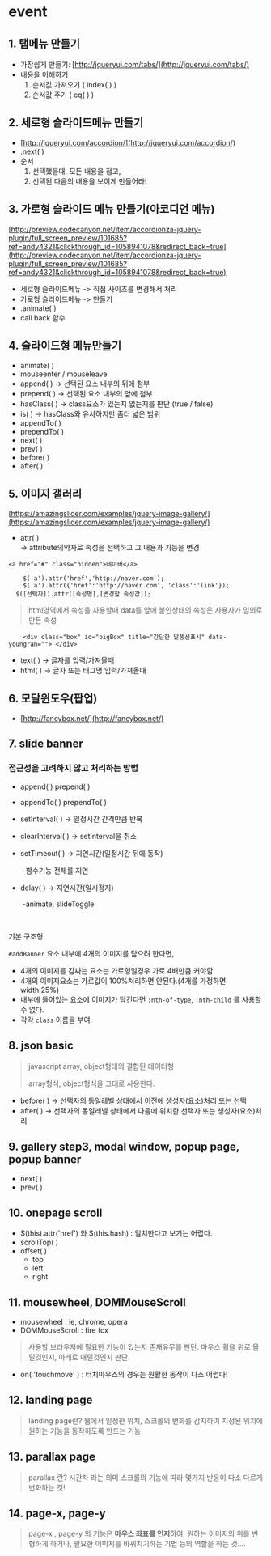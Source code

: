 # event

## 1. 탭메뉴 만들기

- 가장쉽게 만들기: [http://jqueryui.com/tabs/](http://jqueryui.com/tabs/)
- 내용을 이해하기
  1. 순서값 가져오기 (    index( )    )
  2. 순서값 주기 (    eq( )    )

## 2. 세로형 슬라이드메뉴 만들기

- [http://jqueryui.com/accordion/](http://jqueryui.com/accordion/)
- .next( )
- 순서
  1. 선택했을때, 모든 내용을 접고,
  2. 선택된 다음의 내용을 보이게 만들어라!

## 3. 가로형 슬라이드 메뉴 만들기(아코디언 메뉴)

[http://preview.codecanyon.net/item/accordionza-jquery-plugin/full_screen_preview/101685?ref=andy4321&clickthrough_id=1058941078&redirect_back=true](http://preview.codecanyon.net/item/accordionza-jquery-plugin/full_screen_preview/101685?ref=andy4321&clickthrough_id=1058941078&redirect_back=true)

- 세로형 슬라이드메뉴      -> 직접 사이즈를 변경해서 처리
- 가로형 슬라이드메뉴      -> 만들기
- .animate( )
- call back 함수

## 4. 슬라이드형 메뉴만들기

- animate( )
- mouseenter / mouseleave
- append( )         -> 선택된 요소 내부의 뒤에 첨부
- prepend( )       -> 선택된 요소 내부의 앞에 첨부
- hasClass( )       -> class요소가 있는지 없는지를 판단 (true / false)
- is( )                    -> hasClass와 유사하지만 좀더 넓은 범위
- appendTo( )
- prependTo( )
- next( )
- prev( )
- before( )
- after( )

## 5. 이미지 갤러리

[https://amazingslider.com/examples/jquery-image-gallery/](https://amazingslider.com/examples/jquery-image-gallery/)

- attr( )   
  -> attribute의약자로 속성을 선택하고 그 내용과 기능을 변경

```
<a href="#" class="hidden">네이버</a>

	$('a').attr('href','http://naver.com');
	$('a').attr({'href':'http://naver.com', 'class':'link'});
  $([선택자]).attr([속성명],[변경할 속성값]);
```

> html영역에서 속성을 사용할때 data를 앞에 붙인상태의 속성은 사용자가 임의로 만든 속성

```
	<div class="box" id="bigBox" title="간단한 말풍선표시" data-youngran=""> </div>
```

- text( )         -> 글자를 입력/가져올때
- html( )         -> 글자 또는 태그명 입력/가져올때

## 6. 모달윈도우(팝업)

- [http://fancybox.net/](http://fancybox.net/)

## 7. slide banner

### 접근성을 고려하지 않고 처리하는 방법

- append( )         prepend( )

- appendTo( )     prependTo( )

- setInterval( )         -> 일정시간 간격만큼 반복

- clearInterval( )      -> setInterval을 취소

- setTimeout( )        -> 지연시간(일정시간 뒤에 동작)  

  ​                                    -함수기능 전체를 지연

- delay( )                   -> 지연시간(일시정지)  

  ​                                    -animate, slideToggle

  ​

기본 구조형

`#addBanner` 요소 내부에 4개의 이미지를 담으려 한다면,

- 4개의 이미지를 감싸는 요소는 가로형일경우 가로 4배만큼 커야함
- 4개의 이미지요소는 가로값이 100%처리하면 안된다.(4개를 가정하면 width:25%)
- 내부에 들어있는 요소에 이미지가 담긴다면 `:nth-of-type`, `:nth-child` 를 사용할 수 없다.
- 각각 `class` 이름을 부여.

## 8. json basic

> javascript array, object형태의 결합된 데이터형
>
> array형식, object형식을 그대로 사용한다.



- before( )	 	-> 선택자의 동일레벨 상태에서 이전에 생성자(요소)처리  또는 선택
- after( )            -> 선택자의 동일레벨 상태에서 다음에 위치한 선택자 또는 생성자(요소)처리



## 9. gallery step3, modal window, popup page, popup banner

- next( )
- prev( )



## 10. onepage scroll

- $(this).attr('href') 와
  $(this.hash)
  : 일치한다고 보기는 어렵다.
- scrollTop( )
- offset( )
  - top
  - left
  - right




## 11. mousewheel, DOMMouseScroll

- mousewheel : ie, chrome, opera
- DOMMouseScroll : fire fox

> 사용할 브라우저에 필요한 기능이 있는지 존재유무를 판단.
> 마우스 휠을 위로 올릴것인지, 아래로 내릴것인지 판단.

- on( 'touchmove' )  : 터치마우스의 경우는 원활한 동작이 다소 어렵다!



## 12. landing page

> landing page란?
> 웹에서 일정한 위치, 스크롤의 변화를 감지하여 지정된 위치에 원하는 기능을 
> 동작하도록 만드는 기능



## 13. parallax page

> parallax 란?
> 시간차 라는 의미
> 스크롤의 기능에 따라 몇가지 반응이 다소 다르게 변화하는 것!



## 14. page-x, page-y

> page-x , page-y 의 기능은 **마우스 좌표를 인지**하여, 원하는 이미지의 위를 변형하게 하거나,
> 필요한 이미지를 바꿔치기하는 기법 등의 역할을 하는 것....
